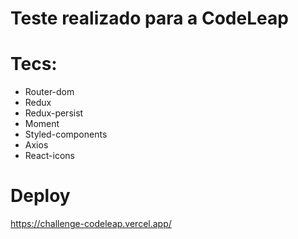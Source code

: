 # Teste realizado para a CodeLeap 

# Tecs:
- Router-dom
- Redux
- Redux-persist
- Moment
- Styled-components
- Axios
- React-icons

# Deploy
https://challenge-codeleap.vercel.app/

